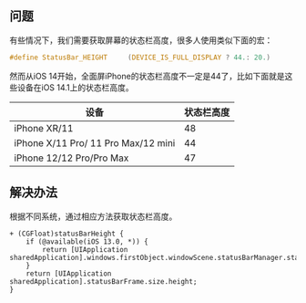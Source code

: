 ## 问题

有些情况下，我们需要获取屏幕的状态栏高度，很多人使用类似下面的宏：

```c
#define StatusBar_HEIGHT     (DEVICE_IS_FULL_DISPLAY ? 44.: 20.)
```

然而从iOS 14开始，全面屏iPhone的状态栏高度不一定是44了，比如下面就是这些设备在iOS 14.1上的状态栏高度。

| 设备                                | 状态栏高度 |
| ----------------------------------- | ---------- |
| iPhone XR/11                        | 48         |
| iPhone X/11 Pro/ 11 Pro Max/12 mini | 44         |
| iPhone 12/12 Pro/Pro Max            | 47         |

## 解决办法

根据不同系统，通过相应方法获取状态栏高度。

```objc
+ (CGFloat)statusBarHeight {
    if (@available(iOS 13.0, *)) {
        return [UIApplication sharedApplication].windows.firstObject.windowScene.statusBarManager.statusBarFrame.size.height;
    }
    return [UIApplication sharedApplication].statusBarFrame.size.height;
}
```

